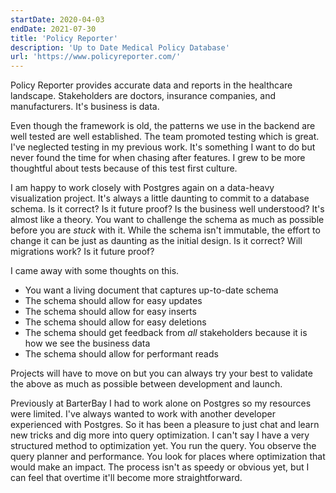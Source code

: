 ```yaml
---
startDate: 2020-04-03
endDate: 2021-07-30
title: 'Policy Reporter'
description: 'Up to Date Medical Policy Database'
url: 'https://www.policyreporter.com/'
---
```


Policy Reporter provides accurate data and reports in the healthcare landscape. Stakeholders are doctors, insurance companies, and manufacturers. It's business is data.

Even though the framework is old, the patterns we use in the backend are well tested are well established. The team promoted testing which is great. I've neglected testing in my previous work. It's something I want to do but never found the time for when chasing after features. I grew to be more thoughtful about tests because of this test first culture.

I am happy to work closely with Postgres again on a data-heavy visualization project. It's always a little daunting to commit to a database schema. Is it correct? Is it future proof? Is the business well understood? It's almost like a theory. You want to challenge the schema as much as possible before you are *stuck* with it. While the schema isn't immutable, the effort to change it can be just as daunting as the initial design. Is it correct? Will migrations work? Is it future proof?

I came away with some thoughts on this.

- You want a living document that captures up-to-date schema
- The schema should allow for easy updates
- The schema should allow for easy inserts
- The schema should allow for easy deletions
- The schema should get feedback from *all* stakeholders because it is how we see the business data
- The schema should allow for performant reads

Projects will have to move on but you can always try your best to validate the above as much as possible between development and launch.

Previously at BarterBay I had to work alone on Postgres so my resources were limited. I've always wanted to work with another developer experienced with Postgres. So it has been a pleasure to just chat and learn new tricks and dig more into query optimization. I can't say I have a very structured method to optimization yet. You run the query. You observe the query planner and performance. You look for places where optimization that would make an impact. The process isn't as speedy or obvious yet, but I can feel that overtime it'll become more straightforward.